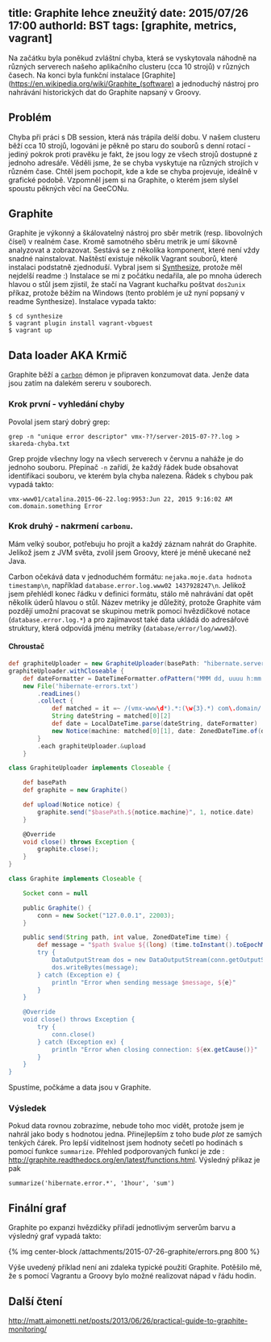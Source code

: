 title: Graphite lehce zneužitý
date: 2015/07/26 17:00
authorId: BST
tags: [graphite, metrics, vagrant]
---

Na začátku byla poněkud zvláštní chyba, která se vyskytovala náhodně na různých serverech našeho aplikačního clusteru (cca 10 strojů) v různých časech. Na konci byla funkční instalace [Graphite](https://en.wikipedia.org/wiki/Graphite_(software) a jednoduchý nástroj pro nahrávání historických dat do Graphite napsaný v Groovy.

<!-- more -->
 
## Problém

Chyba při práci s DB session, která nás trápila delší dobu. V našem clusteru běží cca 10 strojů, logováni je pěkně po staru do souborů s denní rotací - jediný pokrok proti pravěku je fakt, že jsou logy ze všech strojů dostupné z jednoho adresáře. Věděli jsme, že se chyba vyskytuje na různých strojích v různém čase. Chtěl jsem pochopit, kde a kde se chyba projevuje, ideálně v grafické podobě. Vzpomněl jsem si na Graphite, o kterém jsem slyšel spoustu pěkných věcí na GeeCONu.

 ## Graphite

 Graphite je výkonný a škálovatelný nástroj pro sběr metrik (resp. libovolných čísel) v realném čase. Kromě samotného sběru metrik je umí šikovně analyzovat a zobrazovat. Sestává se z několika komponent, které není vždy snadné nainstalovat. Naštěstí existuje několik Vagrant souborů, které instalaci podstatně zjednoduší. Vybral jsem si [Synthesize](https://github.com/obfuscurity/synthesize/), protože měl nejdelší readme :) Instalace se mi z počátku nedařila, ale po mnoha úderech hlavou o stůl jsem zjistil, že stačí na Vagrant kuchařku poštvat `dos2unix` příkaz, protože běžím na Windows (tento problém je už nyní popsaný v readme Synthesize). Instalace vypada takto:

```
$ cd synthesize
$ vagrant plugin install vagrant-vbguest
$ vagrant up

```

 ## Data loader AKA Krmič

Graphite běží a [`carbon`](http://graphite.readthedocs.org/en/latest/carbon-daemons.html) démon je připraven konzumovat data. Jenže data jsou zatím na dalekém sereru v souborech.

### Krok první - vyhledání chyby

Povolal jsem starý dobrý grep:

```
grep -n "unique error descriptor" vmx-??/server-2015-07-??.log > skareda-chyba.txt
```

Grep projde všechny logy na všech serverech v červnu a naháže je do jednoho souboru. Přepínač `-n` zařídí, že každý řádek bude obsahovat identifikaci souboru, ve kterém byla chyba nalezena. Řádek s chybou pak vypadá takto:

```
vmx-www01/catalina.2015-06-22.log:9953:Jun 22, 2015 9:16:02 AM com.domain.something Error
```

### Krok druhý - nakrmení `carbonu`.

Mám velký soubor, potřebuju ho projít a každý záznam nahrát do Graphite. Jelikož jsem z JVM světa, zvolil jsem Groovy, které je méně ukecané než Java.

Carbon očekává data v jednoduchém formátu: `nejaka.moje.data hodnota timestamp\n`, například `database.error.log.www02 1437928247\n`. Jelikož jsem přehlédl konec řádku v  definici formátu, stálo mě nahrávání dat opět několik úderů hlavou o stůl. Název metriky je důležitý, protože Graphite vám pozdějí umožní pracovat se skupinou metrik pomocí hvězdičkové notace (`database.error.log.*`) a pro zajímavost také data ukládá do adresářové struktury, která odpovídá jménu metriky (`database/error/log/www02`).

#### Chroustač

``` groovy Loader.groovy
def graphiteUploader = new GraphiteUploader(basePath: "hibernate.server.error")
graphiteUploader.withCloseable {
	def dateFormatter = DateTimeFormatter.ofPattern("MMM dd, uuuu h:mm:ss a", Locale.ENGLISH)
	new File('hibernate-errors.txt')
		.readLines()
		.collect {
	        def matched = it =~ /(vmx-www\d*).*:(\w{3}.*) com\.domain/
	        String dateString = matched[0][2]
	        def date = LocalDateTime.parse(dateString, dateFormatter)
	        new Notice(machine: matched[0][1], date: ZonedDateTime.of(date, ZoneId.of("GMT")))
		}
		.each graphiteUploader.&upload
	}

```

``` groovy GraphiteUloader.groovy
class GraphiteUploader implements Closeable {

    def basePath
    def graphite = new Graphite()

    def upload(Notice notice) {
        graphite.send("$basePath.${notice.machine}", 1, notice.date)
    }

    @Override
    void close() throws Exception {
        graphite.close();
    }
}
```

``` groovy Graphite.groovy
class Graphite implements Closeable {

    Socket conn = null

    public Graphite() {
        conn = new Socket("127.0.0.1", 22003);
    }

    public send(String path, int value, ZonedDateTime time) {
        def message = "$path $value ${(long) (time.toInstant().toEpochMilli() / 1000)}\n"
        try {
            DataOutputStream dos = new DataOutputStream(conn.getOutputStream());
            dos.writeBytes(message);
        } catch (Exception e) {
            println "Error when sending message $message, ${e}"
        }
    }

    @Override
    void close() throws Exception {
        try {
            conn.close()
        } catch (Exception ex) {
            println "Error when closing connection: ${ex.getCause()}"
        }
    }
}
```

Spustíme, počkáme a data jsou v Graphite.

### Výsledek

Pokud data rovnou zobrazíme, nebude toho moc vidět, protože jsem je nahrál jako body s hodnotou jedna. Přinejlepším z toho bude _plot_ ze samých tenkých čárek. Pro lepší viditelnost jsem hodnoty sečetl po hodinách s pomocí funkce `summarize`. Přehled podporovaných funkcí je zde : http://graphite.readthedocs.org/en/latest/functions.html. Výsledný příkaz je pak

```
summarize('hibernate.error.*', '1hour', 'sum')
```


## Finální graf

Graphite po expanzi hvězdičky přiřadí jednotlivým serverům barvu a výsledný graf vypadá takto:

{% img  center-block /attachments/2015-07-26-graphite/errors.png 800 %}

Výše uvedený příklad není ani zdaleka typické použití Graphite. Potěšilo mě, že s pomocí Vagrantu a Groovy bylo možné realizovat nápad v řádu hodin.

## Další čtení
http://matt.aimonetti.net/posts/2013/06/26/practical-guide-to-graphite-monitoring/
